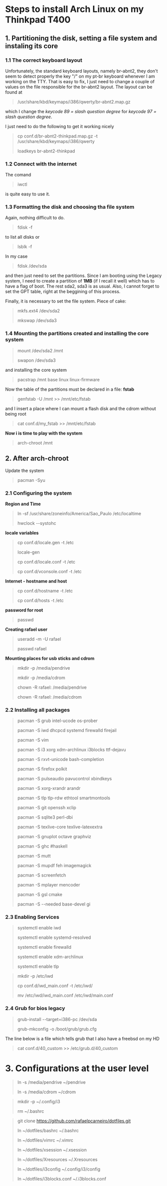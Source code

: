 # Steps to install Arch Linux on my Thinkpad T400

## 1. Partitioning the disk, setting a file system and instaling its core



### 1.1 The correct keyboard layout

Unfortunately, the standard keyboard layouts, namely br-abnt2, they
don't seem to detect properly the key "/" on my pt-br keyboard whenever
I am working on the TTY. That is easy to fix, I just need to change a
couple of values on the file responsible for the br-abnt2 layout. The
layout can be found at

> /usr/share/kbd/keymaps/i386/qwerty/br-abnt2.map.gz

which I change the *keycode 89 = slash question degree* for 
*keycode 97 = slash question degree*.

I just need to do the following to get it working nicely

> cp conf.d/br-abnt2-thinkpad.map.gz -t /usr/share/kbd/keymaps/i386/qwerty
>
> loadkeys br-abnt2-thinkpad


### 1.2 Connect with the internet

The comand 

> iwctl

is quite easy to use it.


### 1.3 Formatting the disk and choosing tha file system

Again, nothing difficult to do.

> fdisk -f

to list all disks or

> lsblk -f

In my case

> fdisk /dev/sda

and then just need to set the partitions. Since I am booting using the
Legacy system, I need to create a partition of **1MB** (if I recall it
well) which has to have a flag of boot. The rest sda2, sda3 is as usual.
Also, I cannot forget to set the GPT table, right at the beggining of
this process.

Finally, it is necessary to set the file system. Piece of cake:

> mkfs.ext4 /dev/sda2                                                              
>
> mkswap /dev/sda3


### 1.4 Mounting the partitions created and installing the core system

> mount /dev/sda2 /mnt
>
> swapon /dev/sda3

and installing the core system

> pacstrap /mnt base linux linux-firmware

Now the table of the partitions must be declared in a file: **fstab**

> genfstab -U /mnt  >> /mnt/etc/fstab                                            

and I insert a place where I can mount a flash disk and the cdrom
without being root

> cat conf.d/my_fstab >> /mnt/etc/fstab

**Now i is time to play with the system**

> arch-chroot /mnt


## 2. After arch-chroot

Update the system

> pacman -Syu


### 2.1 Configuring the system

**Region and Time**

> ln -sf /usr/share/zoneinfo/America/Sao_Paulo /etc/localtime
>
> hwclock --systohc

**locale variables**

> cp conf.d/locale.gen    -t /etc                                                  
>
> locale-gen                                                                       
>
> cp conf.d/locale.conf   -t /etc                                                  
>
> cp conf.d/vconsole.conf -t /etc 

**Internet - hostname and host**

> cp conf.d/hostname      -t /etc
>
> cp conf.d/hosts         -t /etc

**password for root**

> passwd

**Creating rafael user**

> useradd -m -U rafael
>
> passwd rafael

**Mounting places for usb sticks and cdrom**

> mkdir -p /media/pendrive
>
> mkdir -p /media/cdrom
>
> chown -R rafael: /media/pendrive
>
> chown -R rafael: /media/cdrom

### 2.2 Installing all packages

> pacman -S  grub intel-ucode os-prober
>
> pacman -S  iwd dhcpcd systemd firewalld firejail
>
> pacman -S  vim
>
> pacman -S  i3 xorg xdm-archlinux i3blocks ttf-dejavu
>
> pacman -S  rxvt-unicode bash-completion
>
> pacman -S  firefox polkit
>
> pacman -S  pulseaudio pavucontrol xbindkeys
>
> pacman -S  xorg-xrandr arandr
>
> pacman -S  tlp tlp-rdw ethtool smartmontools
>
> pacman -S  git openssh xclip
>
> pacman -S  sqlite3 perl-dbi
>
> pacman -S  texlive-core texlive-latexextra
>
> pacman -S  gnuplot octave graphviz
>
> pacman -S  ghc #haskell
>
> pacman -S  mutt
>
> pacman -S  mupdf feh imagemagick                           
>
> pacman -S  screenfetch                                                
>
> pacman -S  mplayer mencoder                                           
>
> pacman -S  gsl cmake                                                  
>
> pacman -S  --needed base-devel gi



### 2.3 Enabling Services

> systemctl enable iwd
>
> systemctl enable systemd-resolved
>
> systemctl enable firewalld
>
> systemctl enable xdm-archlinux
>
> systemctl enable tlp

> mkdir -p /etc/iwd                                                                
>
> cp conf.d/iwd_main.conf -t /etc/iwd/                                             
>
> mv /etc/iwd/iwd_main.conf  /etc/iwd/main.conf           

### 2.4 Grub for bios legacy

> grub-install --target=i386-pc /dev/sda
>
> grub-mkconfig -o /boot/grub/grub.cfg

The line below is a file which tells grub that I also have a freebsd on
my HD

> cat conf.d/40_custom >> /etc/grub.d/40_custom

# 3. Configurations at the user level

> ln -s /media/pendrive ~/pendrive                                                    
>
> ln -s /media/cdrom    ~/cdrom                                                       
                                                                                      
> mkdir -p ~/.config/i3                                                               
>
> rm ~/.bashrc                                                                        
                                                                                    
> git clone https://github.com/rafaelpcarneiro/dotfiles.git
>
> ln ~/dotfiles/bashrc        ~/.bashrc                            
>
> ln ~/dotfiles/vimrc         ~/.vimrc                             
>
> ln ~/dotfiles/xsession      ~/.xsession                       
>
> ln ~/dotfiles/Xresources    ~/.Xresources                     
>
> ln ~/dotfiles/i3config      ~/.config/i3/config 
>
> ln ~/dotfiles/i3blocks.conf ~/.i3blocks.conf
